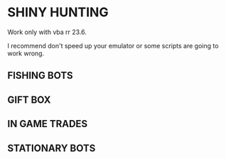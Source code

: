# SHINY HUNTING

Work only with vba rr 23.6.

I recommend don't speed up your emulator or some scripts are going 
to work wrong.

## FISHING BOTS ##


## GIFT BOX ##


## IN GAME TRADES ##


## STATIONARY BOTS ##

